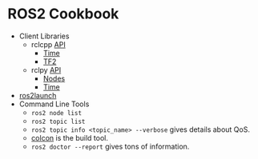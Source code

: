 # ROS2 Cookbook

 * Client Libraries
   * rclcpp [API](http://docs.ros2.org/latest/api/rclcpp/)
     * [Time](rclcpp/time.md)
     * [TF2](rclcpp/tf2.md)
   * rclpy [API](http://docs.ros2.org/latest/api/rclpy/)
     * [Nodes](rclpy/nodes.md)
     * [Time](rclpy/time.md)
 * [ros2launch](launch.md)
 * Command Line Tools
   * ```ros2 node list```
   * ```ros2 topic list```
   * ```ros2 topic info <topic_name> --verbose``` gives details about QoS.
   * [colcon](cmdline/colcon.md) is the build tool.
   * ```ros2 doctor --report``` gives tons of information.
